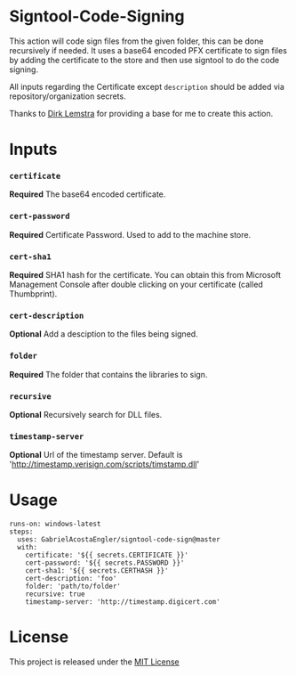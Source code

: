 

# Signtool-Code-Signing

This action will code sign files from the given folder, this can be done recursively if needed. It uses a base64 encoded PFX certificate to sign files by adding the certificate to the store and then use signtool to do the code signing.  


All inputs regarding the Certificate except `description` should be added via repository/organization secrets.

Thanks to [Dirk Lemstra](https://github.com/dlemstra/code-sign-action) for providing a base for me to create this action.

# Inputs

### `certificate`

**Required** The base64 encoded certificate.

### `cert-password`

**Required** Certificate Password. Used to add to the machine store. 

### `cert-sha1`

**Required** SHA1 hash for the certificate. You can obtain this from Microsoft Management Console after double clicking on your certificate (called Thumbprint).

### `cert-description`

**Optional** Add a desciption to the files being signed.

### `folder`

**Required** The folder that contains the libraries to sign.

### `recursive`

**Optional** Recursively search for DLL files.

### `timestamp-server`

**Optional** Url of the timestamp server.  Default is 'http://timestamp.verisign.com/scripts/timstamp.dll'

# Usage

```
runs-on: windows-latest
steps:
  uses: GabrielAcostaEngler/signtool-code-sign@master
  with:
    certificate: '${{ secrets.CERTIFICATE }}'
    cert-password: '${{ secrets.PASSWORD }}'
    cert-sha1: '${{ secrets.CERTHASH }}'
    cert-description: 'foo'
    folder: 'path/to/folder'
    recursive: true
    timestamp-server: 'http://timestamp.digicert.com'
```
# License

This project is released under the [MIT License](LICENSE)